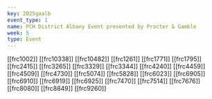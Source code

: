 ```yaml
---
key: 2025gaalb
event_type: 1
name: PCH District Albany Event presented by Procter & Gamble
week: 5
type: Event
---
```

[[frc1002]]
[[frc10338]]
[[frc10482]]
[[frc1261]]
[[frc1771]]
[[frc1795]]
[[frc2415]]
[[frc3265]]
[[frc3329]]
[[frc3344]]
[[frc4240]]
[[frc4459]]
[[frc4509]]
[[frc4730]]
[[frc5074]]
[[frc5828]]
[[frc6023]]
[[frc6905]]
[[frc6910]]
[[frc6919]]
[[frc6925]]
[[frc7470]]
[[frc7514]]
[[frc7676]]
[[frc8080]]
[[frc8849]]
[[frc9260]]
